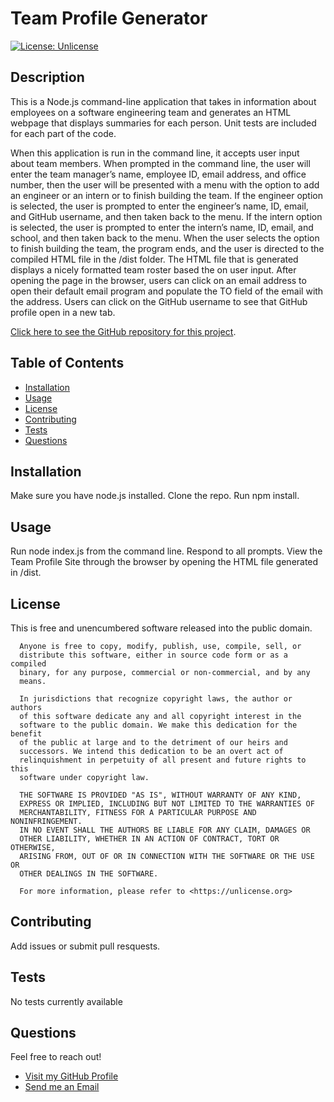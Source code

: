 
  # Team Profile Generator

  [![License: Unlicense](https://img.shields.io/badge/license-Unlicense-blue.svg)](http://unlicense.org/)
  
  ## Description 

  This is a Node.js command-line application that takes in information about employees on a software engineering team and generates an HTML webpage that displays summaries for each person. Unit tests are included for each part of the code.
  
  When this application is run in the command line, it accepts user input about team members. When prompted in the command line, the user will enter the team manager’s name, employee ID, email address, and office number, then the user will be presented with a menu with the option to add an engineer or an intern or to finish building the team. 
  If the engineer option is selected, the user is prompted to enter the engineer’s name, ID, email, and GitHub username, and then taken back to the menu.
  If the intern option is selected, the user is prompted to enter the intern’s name, ID, email, and school, and then taken back to the menu.
  When the user selects the option to finish building the team, the program ends, and the user is directed to the compiled HTML file in the /dist folder. The HTML file that is generated displays a nicely formatted team roster based the on user input. 
  After opening the page in the browser, users can click on an email address to open their default email program and populate the TO field of the email with the address. Users can click on the GitHub username to see that GitHub profile open in a new tab.

  [Click here to see the GitHub repository for this project](https://github.com/DaniDelia253/team-profile-generator).
  
  
  ## Table of Contents
  
  * [Installation](#installation)
  * [Usage](#usage)
  * [License](#license)
  * [Contributing](#contributing)
  * [Tests](#tests)
  * [Questions](#questions)
  
  
  ## Installation
  
  Make sure you have node.js installed. Clone the repo. Run npm install. 
  
  ## Usage 
  
  Run node index.js from the command line. Respond to all prompts. View the Team Profile Site through the browser by opening the HTML file generated in /dist. 
  
  ## License
  
  This is free and unencumbered software released into the public domain.

      Anyone is free to copy, modify, publish, use, compile, sell, or
      distribute this software, either in source code form or as a compiled
      binary, for any purpose, commercial or non-commercial, and by any
      means.
      
      In jurisdictions that recognize copyright laws, the author or authors
      of this software dedicate any and all copyright interest in the
      software to the public domain. We make this dedication for the benefit
      of the public at large and to the detriment of our heirs and
      successors. We intend this dedication to be an overt act of
      relinquishment in perpetuity of all present and future rights to this
      software under copyright law.
      
      THE SOFTWARE IS PROVIDED "AS IS", WITHOUT WARRANTY OF ANY KIND,
      EXPRESS OR IMPLIED, INCLUDING BUT NOT LIMITED TO THE WARRANTIES OF
      MERCHANTABILITY, FITNESS FOR A PARTICULAR PURPOSE AND NONINFRINGEMENT.
      IN NO EVENT SHALL THE AUTHORS BE LIABLE FOR ANY CLAIM, DAMAGES OR
      OTHER LIABILITY, WHETHER IN AN ACTION OF CONTRACT, TORT OR OTHERWISE,
      ARISING FROM, OUT OF OR IN CONNECTION WITH THE SOFTWARE OR THE USE OR
      OTHER DEALINGS IN THE SOFTWARE.
      
      For more information, please refer to <https://unlicense.org>
  
  ## Contributing
  
  Add issues or submit pull resquests.
  
  ## Tests
  
  No tests currently available
  
  ## Questions
  
  Feel free to reach out! 
  
  * [Visit my GitHub Profile](https://github.com/DaniDelia253)
  * [Send me an Email](mailto:danidavis321@gmail.com)
